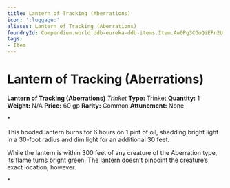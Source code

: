 ```yaml
---
title: Lantern of Tracking (Aberrations)
icon: ':luggage:'
aliases: Lantern of Tracking (Aberrations)
foundryId: Compendium.world.ddb-eureka-ddb-items.Item.Aw0Pg3CGoQiEPn2U
tags:
- Item
---
```


# Lantern of Tracking (Aberrations)

**Lantern of Tracking (Aberrations)**
_Trinket_
**Type:** Trinket
**Quantity:** 1
**Weight:** N/A
**Price:** 60 gp
**Rarity:** Common
**Attunement:** None

*<p>This hooded lantern burns for 6 hours on 1 pint of oil, shedding bright light in a 30-foot radius and dim light for an additional 30 feet.

While the lantern is within 300 feet of any creature of the Aberration type, its flame turns bright green. The lantern doesn’t pinpoint the creature’s exact location, however.</p>*